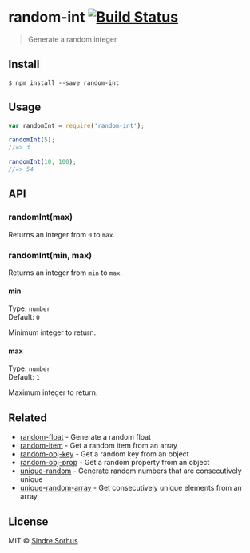 # random-int [![Build Status](https://travis-ci.org/sindresorhus/random-int.svg?branch=master)](https://travis-ci.org/sindresorhus/random-int)

> Generate a random integer


## Install

```
$ npm install --save random-int
```


## Usage

```js
var randomInt = require('random-int');

randomInt(5);
//=> 3

randomInt(10, 100);
//=> 54
```


## API

### randomInt(max)

Returns an integer from `0` to `max`.

### randomInt(min, max)

Returns an integer from `min` to `max`.

#### min

Type: `number`  
Default: `0`

Minimum integer to return.

#### max

Type: `number`  
Default: `1`

Maximum integer to return.


## Related

- [random-float](https://github.com/sindresorhus/random-float) - Generate a random float
- [random-item](https://github.com/sindresorhus/random-item) - Get a random item from an array
- [random-obj-key](https://github.com/sindresorhus/random-obj-key) - Get a random key from an object
- [random-obj-prop](https://github.com/sindresorhus/random-obj-prop) - Get a random property from an object
- [unique-random](https://github.com/sindresorhus/unique-random) - Generate random numbers that are consecutively unique
- [unique-random-array](https://github.com/sindresorhus/unique-random-array) - Get consecutively unique elements from an array


## License

MIT © [Sindre Sorhus](http://sindresorhus.com)
